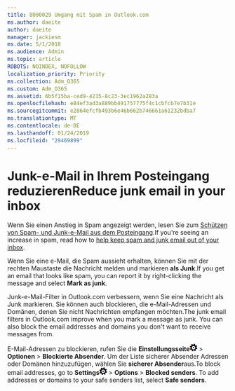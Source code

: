 ```yaml
---
title: 8000029 Umgang mit Spam in Outlook.com
ms.author: daeite
author: daeite
manager: jackiesm
ms.date: 5/1/2018
ms.audience: Admin
ms.topic: article
ROBOTS: NOINDEX, NOFOLLOW
localization_priority: Priority
ms.collection: Adm_O365
ms.custom: Adm_O365
ms.assetid: 6b5f15ba-ced9-4215-8c23-3ec1962a283a
ms.openlocfilehash: e84ef3ad3a889bb491757775f4c1cbfcb7e7b31e
ms.sourcegitcommit: e2864efcfb493b6e46b662b746661a61232bdba7
ms.translationtype: MT
ms.contentlocale: de-DE
ms.lasthandoff: 01/24/2019
ms.locfileid: "29469899"
---
```

# <a name="reduce-junk-email-in-your-inbox"></a><span data-ttu-id="d3261-102">Junk-e-Mail in Ihrem Posteingang reduzieren</span><span class="sxs-lookup"><span data-stu-id="d3261-102">Reduce junk email in your inbox</span></span>

<span data-ttu-id="d3261-103">Wenn Sie einen Anstieg in Spam angezeigt werden, lesen Sie zum [Schützen von Spam- und Junk-e-Mail aus dem Posteingang](https://go.microsoft.com/fwlink/p/?linkid=873140).</span><span class="sxs-lookup"><span data-stu-id="d3261-103">If you're seeing an increase in spam, read how to [help keep spam and junk email out of your inbox](https://go.microsoft.com/fwlink/p/?linkid=873140).</span></span>
  
<span data-ttu-id="d3261-104">Wenn Sie eine e-Mail, die Spam aussieht erhalten, können Sie mit der rechten Maustaste die Nachricht melden und markieren **als Junk**.</span><span class="sxs-lookup"><span data-stu-id="d3261-104">If you get an email that looks like spam, you can report it by right-clicking the message and select **Mark as junk**.</span></span> 
  
<span data-ttu-id="d3261-p101">Junk-e-Mail-Filter in Outlook.com verbessern, wenn Sie eine Nachricht als Junk markieren. Sie können auch blockieren, die e-Mail-Adressen und Domänen, denen Sie nicht Nachrichten empfangen möchten.</span><span class="sxs-lookup"><span data-stu-id="d3261-p101">The junk email filters in Outlook.com improve when you mark a message as junk. You can also block the email addresses and domains you don't want to receive messages from.</span></span>
  
<span data-ttu-id="d3261-p102">E-Mail-Adressen zu blockieren, rufen Sie die **Einstellungsseite**![Einstellungen](media/f4b2e798-fff1-4a14-931f-5677a4543b58.png) \> **Optionen** \> **Blockierte Absender**. Um der Liste sicherer Absender Adressen oder Domänen hinzuzufügen, wählen Sie **sicherer Absender**aus.</span><span class="sxs-lookup"><span data-stu-id="d3261-p102">To block email addresses, go to **Settings**![Settings](media/f4b2e798-fff1-4a14-931f-5677a4543b58.png) \> **Options** \> **Blocked senders**. To add addresses or domains to your safe senders list, select **Safe senders**.</span></span> 
  

